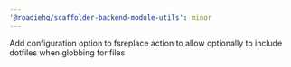 ```yaml
---
'@roadiehq/scaffolder-backend-module-utils': minor
---
```


Add configuration option to fsreplace action to allow optionally to include dotfiles when globbing for files
